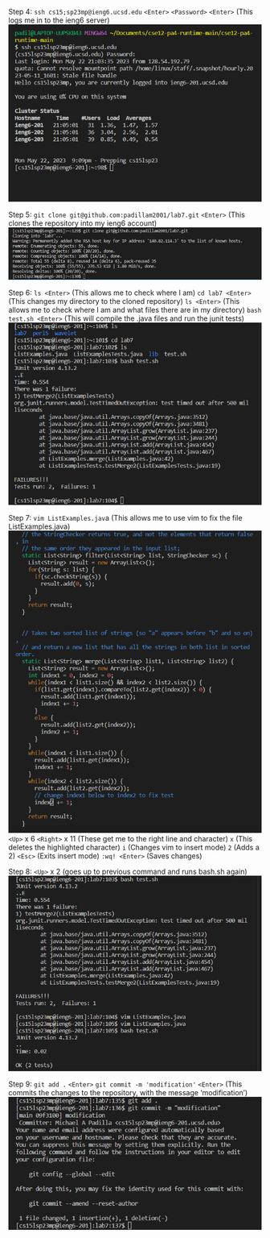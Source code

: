 Step 4: `ssh cs15;sp23mp@ieng6.ucsd.edu` `<Enter>` `<Password>` `<Enter>` (This logs me in to the ieng6 server)
![image](https://raw.githubusercontent.com/padillam2001/cse15l-lab-reports/main/screen1.png)
  
Step 5: `git clone git@github.com:padillam2001/lab7.git` `<Enter>` (This clones the repository into my ieng6 account)
 ![image](https://raw.githubusercontent.com/padillam2001/cse15l-lab-reports/main/lab7scsht.png)
  
Step 6: `ls <Enter>` (This allows me to check where I am)
`cd lab7 <Enter>` (This changes my directory to the cloned repository)
`ls <Enter>` (This allows me to check where I am and what files there are in my directory)
`bash test.sh <Enter>` (This will compile the .java files and run the junit tests)
![image](https://raw.githubusercontent.com/padillam2001/cse15l-lab-reports/main/screen3.png)
  
Step 7: `vim ListExamples.jav`a (This allows me to use vim to fix the file ListExamples.java)
![image](https://raw.githubusercontent.com/padillam2001/cse15l-lab-reports/main/screen7.png)
`<Up>` x 6 `<Right>` x 11 (These get me to the right line and character)
`x` (This deletes the highlighted character)
`i` (Changes vim to insert mode)
`2` (Adds a 2)
`<Esc>` (Exits insert mode)
`:wq! <Enter>` (Saves changes)

Step 8: `<Up>` x 2 <Enter> (goes up to previous command and runs bash.sh again)
![image](https://raw.githubusercontent.com/padillam2001/cse15l-lab-reports/main/screen8.png)
 
Step 9: `git add .` `<Enter>` `git commit -m 'modification'` `<Enter>` (This commits the changes to the repository, with the message ‘modification’)
![image](https://raw.githubusercontent.com/padillam2001/cse15l-lab-reports/main/gitcommit.png)
